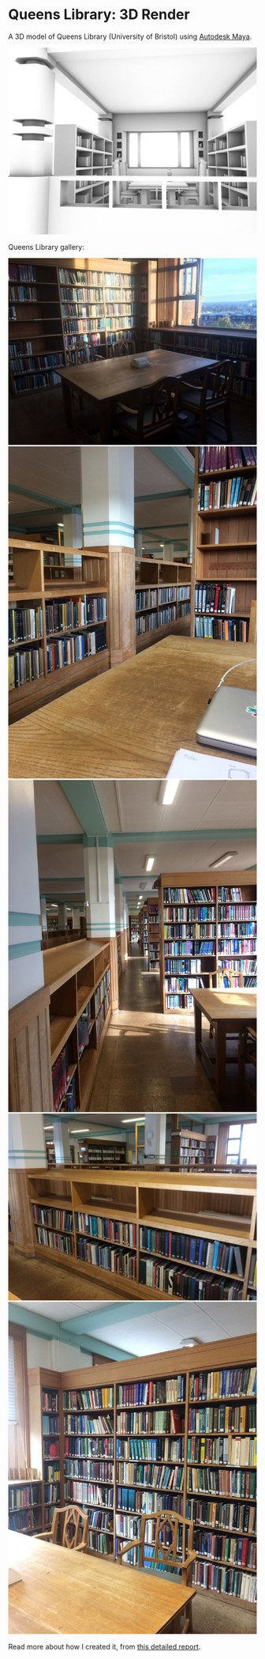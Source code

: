 # Queens Library: 3D Render

A 3D model of Queens Library (University of Bristol) using [Autodesk Maya](https://www.autodesk.co.uk/products/maya/overview).

![Queens Library Render](render.jpg)

Queens Library gallery:

![Queens Library 1](library-gallery/1.jpg)
![Queens Library 2](library-gallery/2.jpg)
![Queens Library 3](library-gallery/3.jpg)
![Queens Library 4](library-gallery/4.jpg)
![Queens Library 5](library-gallery/5.jpg)


Read more about how I created it, from [this detailed report](report.pdf).
